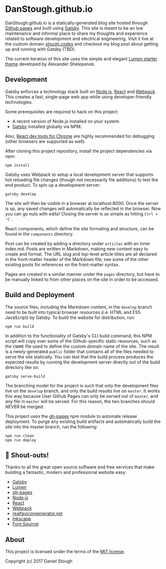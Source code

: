 # DanStough.github.io

DanStough.github.io is a statically-generated blog site hosted through [Github pages](https://pages.github.com/) and built using [Gatsby](https://github.com/gatsbyjs/gatsby). This site is meant to be an low maintenance and informal place to share my thoughts and experience related to software development and electrical engineering. Visit it live at the custom domain [stough.codes](http://stough.codes) and checkout my blog post about getting up and running with Gatsby (TBD).

The current iteration of this site uses the simple and elegant [Lumen starter theme](https://github.com/wpioneer/gatsby-starter-lumen) developed by Alexander Shelepenok. 

## Development

Gatsby enforces a technology stack built on [Node.js](https://nodejs.org/en/), [React](https://facebook.github.io/react/) and [Webpack](https://webpack.js.org/). This creates a fast, single-page web app while using developer-friendly technologies.

Some prerequisites are required to hack on this project:
* A recent version of Node.js installed on your system.
* [Gatsby](https://github.com/gatsbyjs/gatsby) installed globally via NPM.

Also, [React dev tools for Chrome](https://chrome.google.com/webstore/detail/react-developer-tools/fmkadmapgofadopljbjfkapdkoienihi) are highly recommended for debugging (other browsers are supported as well).

After cloning this project repository, install the project dependencies via npm:

```
npm install
```

Gatsby uses Webpack to setup a local development server that supports hot reloading file changes (though not necessarily file additions) to test the end product. To spin up a development server:

```
gatsby develop
```

The site will then be visible in a browser at localhost:8000. Once the server is up, any saved changes will automatically be reflected in the browser. Now you can go nuts with edits! Closing the server is as simple as hitting `Ctrl + 'C'`.

React components, which define the site formating and structure, can be found in the `components` directory.

Post can be created by adding a directory under `articles` with an inner index.md. Posts are written in Markdown, making new content easy to create and format. The URL slug and top-level article titles are all declared in the front-matter header of the Markdown file; see some of the other existing posts for references on the front-matter syntax.

Pages are created in a similar manner under the `pages` directory, but have to be manually linked to from other places on the site in order to be accessed.

## Build and Deployment

The source files, including the Markdown content, in the `develop` branch need to be built into typical browser resources (i.e. HTML and ES5 JavaScript) by Gatsby. To build the website for distribution, run:

```
npm run build
```

In addition to the functionality of Gatsby's CLI build command, this NPM script will copy over some of the Github-specific static resources, such as the `CNAME` file used to define the custom domain name of the site. The result is a newly-generated `public` folder that contains all of the files needed to serve the site statically. You can test that the build process produces the expected results by running the development server directly out of the build directory like so:

```
gatsby serve-build
```

The branching model for the project is such that only the development files live on the `develop` branch, and only the build results live on `master`. It works this way because User Github Pages can only be served out of `master`, and *any* file in `master` will be served. For this reason, the two branches should *NEVER* be merged. 

This project uses the [gh-pages](https://www.npmjs.com/package/gh-pages) npm module to automate release deployment. To purge any existing build artifacts and automatically build the site into the master branch, run the following:

```
npm run clean
npm run deploy
```

## :loudspeaker: Shout-outs!

Thanks to all the great open source software and free services that make building a fantastic, modern and professional website easy:

* [Gatsby](https://github.com/gatsbyjs/gatsby)
* [Lumen](https://github.com/wpioneer/gatsby-starter-lumen/blob/master/README.md)
* [gh-pages](https://www.npmjs.com/package/gh-pages)
* [Node.js](https://nodejs.org/en/)
* [React](https://facebook.github.io/react/) 
* [Webpack](https://webpack.js.org/)
* [realfavicongenerator.net](http://realfavicongenerator.net)
* [Inkscape](https://inkscape.org/en/)
* [Font Squirrel](https://www.fontsquirrel.com/)

## About
This project is licensed under the terms of the [MIT license](https://github.com/DanStough/DanStough.github.io/blob/develop/LICENSE).

Copyright (c) 2017 Daniel Stough